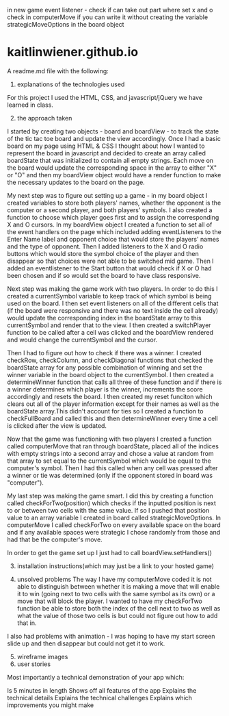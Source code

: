 in new game event listener - check if can take out part where set x and o 
check in computerMove if you can write it without creating the variable strategicMoveOptions in the board object


# kaitlinwiener.github.io

A readme.md file with the following:
1) explanations of the technologies used

For this project I used the HTML, CSS, and javascript/jQuery we have learned in class. 


2) the approach taken

I started by creating two objects - board and boardView - to track the state of the tic tac toe board and update the view accordingly. Once I had a basic board on my page using HTML & CSS I thought about how I wanted to represent the board in javascript and decided to create an array called boardState that was initialized to contain all empty strings. Each move on the board would update the corresponding space in the array to either "X" or "O" and then my boardView object would have a render function to make the necessary updates to the board on the page. 

My next step was to figure out setting up a game - in my board object I created variables to store both players' names, whether the opponent is the computer or a second player, and both players' symbols. I also created a function to choose which player goes first and to assign the corresponding X and O cursors. In my boardView object I created a function to set all of the event handlers on the page which included adding eventListeners to the Enter Name label and opponent choice that would store the players' names and the type of opponent. Then I added listeners to the X and O radio buttons which would store the symbol choice of the player and then disappear so that choices were not able to be switched mid game. Then I added an eventlistener to the Start button that would check if X or O had been chosen and if so would set the board to have class responsive. 


Next step was making the game work with two players. In order to do this I created a
currentSymbol variable to keep track of which symbol is being used on the board. I then set event listeners on all of the different cells that (if the board were responsive and there was no text inside the cell already) would update the corresponding index in the boardState array to this currentSymbol and render that to the view. I then created a switchPlayer function to be called after a cell was clicked and the boardView rendered and would change the currentSymbol and the cursor.

Then I had to figure out how to check if there was a winner. I created checkRow, checkColumn, and checkDiagonal functions that checked the boardState array for any possible combination of winning and set the winner variable in the board object to the currentSymbol. I then created a determineWinner function that calls all three of these function and if there is a winner determines which player is the winner, increments the score accordingly and resets the board. I then created my reset funciton which clears out all of the player information except for their names as well as the boardState array.This didn't account for ties so I created a function to checkFullBoard and called this and then determineWinner every time a cell is clicked after the view is updated.

Now that the game was functioning with two players I created a function called computerMove that ran through boardState, placed all of the indices with empty strings into a second array and chose a value at random from that array to set equal to the currentSymbol which would be equal to the computer's symbol. Then I had this called when any cell was pressed after a winner or tie was determined (only if the opponent stored in board was "computer"). 

My last step was making the game smart. I did this by creating a function called checkForTwo(position) which checks if the inputted position is next to or between two cells with the same value. If so I pushed that position value to an array variable I created in board called strategicMoveOptions. In computerMove I called checkForTwo on every available space on the board and if any available spaces were strategic I chose randomly from those and had that be the computer's move. 

In order to get the game set up I just had to call boardView.setHandlers()

3) installation instructions(which may just be a link to your hosted game)



4) unsolved problems
The way I have my computerMove coded it is not able to distinguish between whether it is making a move that will enable it to win (going next to two cells with the same symbol as its own) or a move that will block the player. I wanted to have my checkForTwo function be able to store both the index of the cell next to two as well as what the value of those two cells is but could not figure out how to add that in. 

I also had problems with animation - I was hoping to have my start screen slide up and then disappear but could not get it to work. 


5) wireframe images
6) user stories


Most importantly a technical demonstration of your app which:

Is 5 minutes in length
Shows off all features of the app
Explains the technical details
Explains the technical challenges
Explains which improvements you might make
